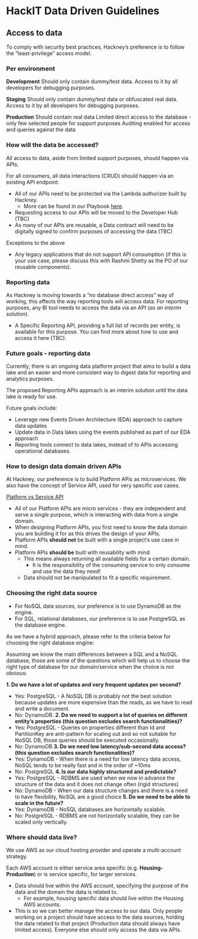 # HackIT Data Driven Guidelines

## Access to data
To comply with security best practices, Hackney’s preference is to follow the “least-privilege” access model.


### Per environment
**Development**
Should only contain dummy/test data.
Access to it by all developers for debugging purposes.

**Staging**
Should only contain dummy/test data or obfuscated real data.
Access to it by all developers for debugging purposes.

**Production**
Should contain real data
Limited direct access to the database - only few selected people for support purposes
Auditing enabled for access and queries against the data

### How will the data be accessed?
All access to data, aside from limited support purposes, should happen via APIs.

For all consumers, all data interactions (CRUD) should happen via an existing API endpoint.

- All of our APIs need to be protected via the Lambda authorizer built by Hackney.
    - More can be found in our Playbook [here](https://playbook.hackney.gov.uk/API-Playbook/lambda_authoriser).
- Requesting access to our APIs will be moved to the Developer Hub (TBC)
- As many of our APIs are reusable, a Data contract will need to be digitally signed to confirm purposes of accessing the data (TBC)

Exceptions to the above
- Any legacy applications that do not support API consumption (if this is your use case, please discuss this with Rashmi Shetty as the PO of our reusable components).

### Reporting data

As Hackney is moving towards a “no database direct access” way of working, this affects the way reporting tools will access data.
For reporting purposes, any BI tool needs to access the data via an API (*as an interim solution*).
- A Specific Reporting API, providing a full list of records per entity, is available for this purpose. You can find more about how to use and access it here (TBC).


### Future goals - reporting data
Currently, there is an ongoing data platform project that aims to build a data lake and an easier and more consistent way to digest data for reporting and analytics purposes.

The proposed Reporting APIs approach is an interim solution until the data lake is ready for use.

Future goals include:
- Leverage new Events Driven Architecture (EDA) approach to capture data updates
- Update data in Data lakes using the events published as part of our EDA approach
- Reporting tools connect to data lakes, instead of to APIs accessing operational databases.

### How to design data domain driven APIs

At Hackney, our preference is to build Platform APis as microservices. We also have the concept of Service API, used for very specific use cases.

[Platform vs Service API](https://playbook.hackney.gov.uk/API-Playbook/platform_api_vs_service_api)

- All of our Platform APIs are micro services - they are independent and serve a single purpose, which is interacting with data from a single domain.
- When designing Platform APIs, you first need to know the data domain you are building it for as this drives the design of your APIs.
- Platform APIs **should not** be built with a single project’s use case in mind.
- Platform APIs **should be** built with reusability with mind
    - This means always returning all available fields for a certain domain.
        - It is the responsibility of the consuming service to only consume and use the data they need!
    - Data should not be manipulated to fit a specific requirement.

### Choosing the right data source
- For NoSQL data sources, our preference is to use DynamoDB as the engine.
- For SQL, relational databases, our preference is to use PostgreSQL as the database engine.

As we have a hybrid approach, please refer to the criteria below for choosing the right database engine:

Assuming we know the main differences  between a SQL and a NoSQL database, those are some of the questions which will help us to choose the right type of database for our domain/service when the choice is not obvious:

**1. Do we have  a lot of updates and very frequent updates per second?**
- Yes: PostgreSQL - A NoSQL DB is probably not the best solution because updates are more expensive than the reads, as we have to read and write a document.
- No: DynamoDB.
**2. Do we need to support a lot of queries on different entity’s properties (this question excludes search functionalities)?**
- Yes: PostgreSQL -  Queries on properties different  than Id and PartitionKey are anti-pattern for scaling out and so not suitable for NoSQL DB, those queries should be executed occasionally.
- No: DynamoDB
**3. Do we need low latency/sub-second data access? (this question excludes search functionalities)?**
- Yes: DynamoDB - When there is a need for low latency data access, NoSQL tends to be really fast and in the order of ~10ms
- No: PostgreSQL
**4. Is our data highly structured and predictable?**
- Yes: PostgreSQL - RDBMS are used when we now in advance the structure of the data and it does not change often (rigid structures)
- No: DynamoDB - When our data structure changes and there is a need to have flexibility, NoSQL are a good choice
**5. Do we need to be able to scale in the future?**
- Yes: DynamoDB - NoSQL databases are horizontally scalable.
- No: PostgreSQL - RDBMS are not horizontally scalable, they can be scaled only vertically.

### Where should data live?
We use AWS as our cloud hosting provider and operate a multi-account strategy.

Each AWS account is either service area specific (e.g. **Housing-Production**) or is service specific, for larger services.

- Data should live within the AWS account, specifying the purpose of the data and the domain the data is related to.
    - For example, housing specific data should live within the Housing AWS accounts.
- This is so we can better manage the access to our data. Only people working on a project should have access to the data sources, holding the data related to that project (Production data should always have limited access). Everyone else should only access the data via APIs.
